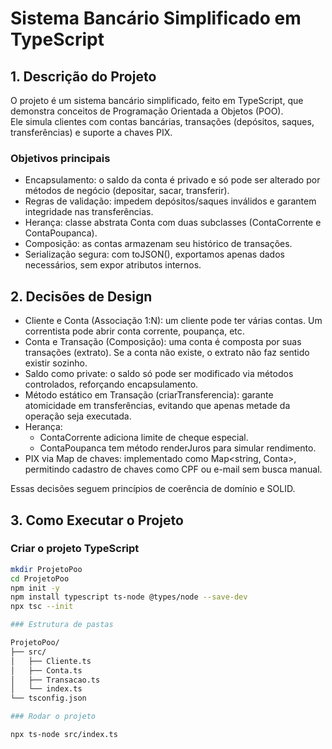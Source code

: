 # Sistema Bancário Simplificado em TypeScript

## 1. Descrição do Projeto

O projeto é um sistema bancário simplificado, feito em TypeScript, que demonstra conceitos de Programação Orientada a Objetos (POO).  
Ele simula clientes com contas bancárias, transações (depósitos, saques, transferências) e suporte a chaves PIX.

### Objetivos principais

- Encapsulamento: o saldo da conta é privado e só pode ser alterado por métodos de negócio (depositar, sacar, transferir).
- Regras de validação: impedem depósitos/saques inválidos e garantem integridade nas transferências.
- Herança: classe abstrata Conta com duas subclasses (ContaCorrente e ContaPoupanca).
- Composição: as contas armazenam seu histórico de transações.
- Serialização segura: com toJSON(), exportamos apenas dados necessários, sem expor atributos internos.

## 2. Decisões de Design

- Cliente e Conta (Associação 1:N): um cliente pode ter várias contas. Um correntista pode abrir conta corrente, poupança, etc.
- Conta e Transação (Composição): uma conta é composta por suas transações (extrato). Se a conta não existe, o extrato não faz sentido existir sozinho.
- Saldo como private: o saldo só pode ser modificado via métodos controlados, reforçando encapsulamento.
- Método estático em Transação (criarTransferencia): garante atomicidade em transferências, evitando que apenas metade da operação seja executada.
- Herança:
  - ContaCorrente adiciona limite de cheque especial.
  - ContaPoupanca tem método renderJuros para simular rendimento.
- PIX via Map de chaves: implementado como Map<string, Conta>, permitindo cadastro de chaves como CPF ou e-mail sem busca manual.

Essas decisões seguem princípios de coerência de domínio e SOLID.

## 3. Como Executar o Projeto

### Criar o projeto TypeScript

```bash
mkdir ProjetoPoo
cd ProjetoPoo
npm init -y
npm install typescript ts-node @types/node --save-dev
npx tsc --init

### Estrutura de pastas

ProjetoPoo/
├── src/
│   ├── Cliente.ts
│   ├── Conta.ts
│   ├── Transacao.ts
│   └── index.ts
└── tsconfig.json

### Rodar o projeto

npx ts-node src/index.ts